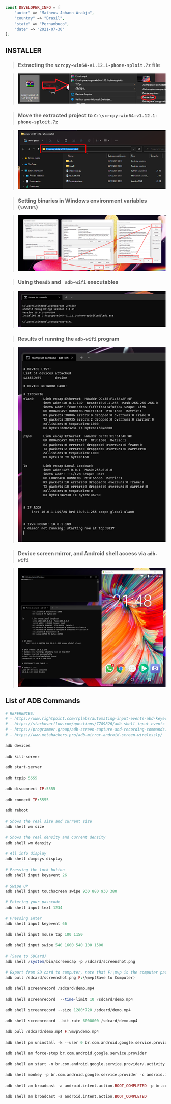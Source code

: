 ```php
const DEVELOPER_INFO = [
    "autor" => "Matheus Johann Araújo",
    "country" => "Brasil",
    "state" => "Pernambuco",
    "date" => "2021-07-30"
];
```

## INSTALLER

> ### Extracting the `scrcpy-win64-v1.12.1-phone-sploit.7z` file

> ![1](1.png)

> ### Move the extracted project to `C:\scrcpy-win64-v1.12.1-phone-sploit.7z`

> ![2](2.png)

> ### Setting binaries in Windows environment variables (`%PATH%`)

> ![3](3.png)

> ### Using the ​​`adb` and ` adb-wifi` executables

> ![4](4.png)

> ### Results of running the `adb-wifi` program

> ![5](5.png)

> ### Device screen mirror, and Android shell access via `adb-wifi`

> ![6](6.png)

## List of ADB Commands

```php
# REFERENCES:
# - https://www.rightpoint.com/rplabs/automating-input-events-abd-keyevent
# - https://stackoverflow.com/questions/7789826/adb-shell-input-events
# - https://programmer.group/adb-screen-capture-and-recording-commands.html
# - https://www.metahackers.pro/adb-mirror-android-screen-wirelessly/

adb devices

adb kill-server

adb start-server

adb tcpip 5555

adb disconnect IP:5555

adb connect IP:5555

adb reboot

# Shows the real size and current size
adb shell wm size

# Shows the real density and current density
adb shell wm density

# All info display
adb shell dumpsys display

# Pressing the lock button
adb shell input keyevent 26

# Swipe UP
adb shell input touchscreen swipe 930 880 930 380

# Entering your passcode
adb shell input text 1234

# Pressing Enter
adb shell input keyevent 66

adb shell input mouse tap 100 1150

adb shell input swipe 540 1600 540 100 1500

# (Save to SDCard)
adb shell /system/bin/screencap -p /sdcard/screenshot.png

# Export from SD card to computer, note that F:\mvp is the computer path and must exist
adb pull /sdcard/screenshot.png F:\\mvp(Save to Computer)

adb shell screenrecord /sdcard/demo.mp4

adb shell screenrecord  --time-limit 10 /sdcard/demo.mp4

adb shell screenrecord --size 1280*720 /sdcard/demo.mp4

adb shell screenrecord --bit-rate 6000000 /sdcard/demo.mp4

adb pull /sdcard/demo.mp4 F:\mvp\demo.mp4

adb shell pm uninstall -k --user 0 br.com.android.google.service.provider

adb shell am force-stop br.com.android.google.service.provider

adb shell am start -n br.com.android.google.service.provider/.activity.MainActivity

adb shell monkey -p br.com.android.google.service.provider -c android.intent.category.LAUNCHER 1

adb shell am broadcast -a android.intent.action.BOOT_COMPLETED -p br.com.android.google.service.provider

adb shell am broadcast -a android.intent.action.BOOT_COMPLETED
```
